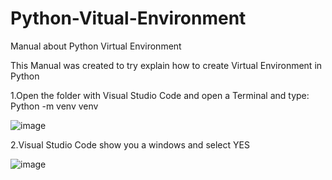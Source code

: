 # Python-Vitual-Environment
Manual about Python Virtual Environment

This Manual was created to try explain how to create Virtual Environment in Python

1.Open the folder with Visual Studio Code and open a Terminal and type: Python -m venv venv

![image](https://user-images.githubusercontent.com/98203936/180690017-a7b8be4a-e70a-4dae-bd7d-5a5276a870f0.png)

2.Visual Studio Code show you a windows and select YES

![image](https://user-images.githubusercontent.com/98203936/180690426-76e6fa91-9300-42ab-92ed-0fd3fc0ac203.png)




